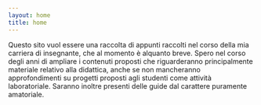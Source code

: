 ```yaml
---
layout: home
title: home
---
```

Questo sito vuol essere una raccolta di appunti raccolti nel corso della mia carriera di insegnante, che al momento è alquanto breve. Spero nel corso degli anni di ampliare i contenuti proposti che riguarderanno principalmente materiale relativo alla didattica, anche se non mancheranno approfondimenti su progetti proposti agli studenti come attività laboratoriale. Saranno inoltre presenti delle guide dal carattere puramente amatoriale.
